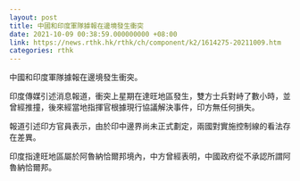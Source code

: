 ```yaml
---
layout: post
title: 中國和印度軍隊據報在邊境發生衝突
date: 2021-10-09 00:38:59.000000000 +08:00
link: https://news.rthk.hk/rthk/ch/component/k2/1614275-20211009.htm
categories: rthk
---
```


中國和印度軍隊據報在邊境發生衝突。

印度傳媒引述消息報道，衝突上星期在達旺地區發生，雙方士兵對峙了數小時，並曾經推撞，後來經當地指揮官根據現行協議解決事件，印方無任何損失。

報道引述印方官員表示，由於印中邊界尚未正式劃定，兩國對實施控制線的看法存在差異。

印度指達旺地區屬於阿魯納恰爾邦境內，中方曾經表明，中國政府從不承認所謂阿魯納恰爾邦。
